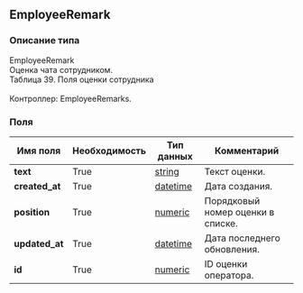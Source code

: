 
## EmployeeRemark

### Описание типа
EmployeeRemark<br/>Оценка чата сотрудником.<br/>Таблица 39. Поля оценки сотрудника<br/><br/>Контроллер: EmployeeRemarks.<br/>
### Поля

| Имя поля | Необходимость | Тип данных | Комментарий |
|---|---|---|---|
|**text**|True|[string](/docs/types/string.md)|Текст оценки.<br/>|
|**created_at**|True|[datetime](/docs/types/datetime.md)|Дата создания.<br/>|
|**position**|True|[numeric](/docs/types/numeric.md)|Порядковый номер оценки в списке.<br/>|
|**updated_at**|True|[datetime](/docs/types/datetime.md)|Дата последнего обновления.<br/>|
|**id**|True|[numeric](/docs/types/numeric.md)|ID оценки оператора.<br/>|
